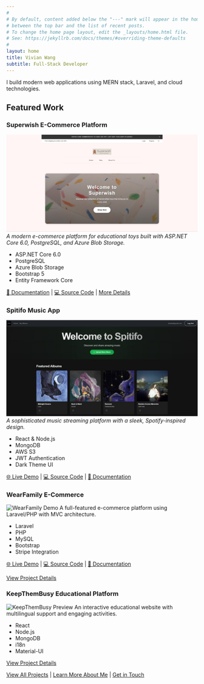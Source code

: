 ```yaml
---
#
# By default, content added below the "---" mark will appear in the home page
# between the top bar and the list of recent posts.
# To change the home page layout, edit the _layouts/home.html file.
# See: https://jekyllrb.com/docs/themes/#overriding-theme-defaults
#
layout: home
title: Vivian Wang
subtitle: Full-Stack Developer
---
```


I build modern web applications using MERN stack, Laravel, and cloud technologies.

## Featured Work

### Superwish E-Commerce Platform
![Superwish E-Commerce Platform](https://raw.githubusercontent.com/xuanwgit/PersonalPortfolioWeb/master/assets/images/superwish-homepage.jpg)
*A modern e-commerce platform for educational toys built with ASP.NET Core 6.0, PostgreSQL, and Azure Blob Storage.*
- ASP.NET Core 6.0
- PostgreSQL
- Azure Blob Storage
- Bootstrap 5
- Entity Framework Core

[📝 Documentation](https://xuanwgit.github.io/Superwish_FSD04_AppDevII_ASP.NET_Project/) | [💻 Source Code](https://github.com/xuanwgit/Superwish_FSD04_AppDevII_ASP.NET_Project) | [More Details](/projects/#superwish)

### Spitifo Music App
![Spitifo Music App](https://raw.githubusercontent.com/xuanwgit/PersonalPortfolioWeb/master/assets/images/Spitifo-homepage.jpg)
*A sophisticated music streaming platform with a sleek, Spotify-inspired design.*
- React & Node.js
- MongoDB
- AWS S3
- JWT Authentication
- Dark Theme UI

[🌐 Live Demo](https://xuanwgit.github.io/Spitifo-Music-App-React/) | [💻 Source Code](https://github.com/xuanwgit/Spitifo-Music-App-React) | [📝 Documentation](https://xuanwgit.github.io/Spitifo-Music-App-React/)

### WearFamily E-Commerce
![WearFamily Demo](/assets/images/werefamily-homepage.jpg)
A full-featured e-commerce platform using Laravel/PHP with MVC architecture.
- Laravel
- PHP
- MySQL
- Bootstrap
- Stripe Integration

[🌐 Live Demo](https://fsd03-webdev1-wearfamily-jsd-1.onrender.com/) | [💻 Source Code](https://github.com/xuanwgit/FSD04_WebDev1_WearFamily_deployed) | [📝 Documentation](https://github.com/xuanwgit/FSD03_WebDev1_WearFamily_JSD/wiki)

[View Project Details](/projects/#wearfamily)

### KeepThemBusy Educational Platform
![KeepThemBusy Preview](/assets/images/keepthembusy-preview.jpg)
An interactive educational website with multilingual support and engaging activities.
- React
- Node.js
- MongoDB
- i18n
- Material-UI

[View Project Details](/projects/#keepthembusy)

[View All Projects](/projects) | [Learn More About Me](/about) | [Get in Touch](/contact)
